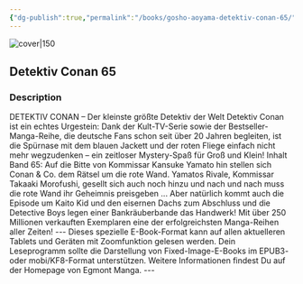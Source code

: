 ```yaml
---
{"dg-publish":true,"permalink":"/books/gosho-aoyama-detektiv-conan-65/","title":"\"Detektiv Conan 65\"","tags":["manga","crime"]}
---
```




![cover|150](http://books.google.com/books/content?id=fAxVCwAAQBAJ&printsec=frontcover&img=1&zoom=1&edge=curl&source=gbs_api)

## Detektiv Conan 65

### Description

DETEKTIV CONAN – Der kleinste größte Detektiv der Welt Detektiv Conan ist ein echtes Urgestein: Dank der Kult-TV-Serie sowie der Bestseller-Manga-Reihe, die deutsche Fans schon seit über 20 Jahren begleiten, ist die Spürnase mit dem blauen Jackett und der roten Fliege einfach nicht mehr wegzudenken – ein zeitloser Mystery-Spaß für Groß und Klein! Inhalt Band 65: Auf die Bitte von Kommissar Kansuke Yamato hin stellen sich Conan & Co. dem Rätsel um die rote Wand. Yamatos Rivale, Kommissar Takaaki Morofushi, gesellt sich auch noch hinzu und nach und nach muss die rote Wand ihr Geheimnis preisgeben ... Aber natürlich kommt auch die Episode um Kaito Kid und den eisernen Dachs zum Abschluss und die Detective Boys legen einer Bankräuberbande das Handwerk! Mit über 250 Millionen verkauften Exemplaren eine der erfolgreichsten Manga-Reihen aller Zeiten! --- Dieses spezielle E-Book-Format kann auf allen aktuelleren Tablets und Geräten mit Zoomfunktion gelesen werden. Dein Leseprogramm sollte die Darstellung von Fixed-Image-E-Books im EPUB3- oder mobi/KF8-Format unterstützen. Weitere Informationen findest Du auf der Homepage von Egmont Manga. ---
```